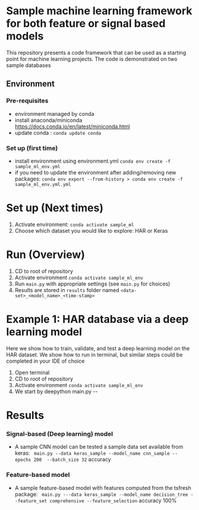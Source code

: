 # Sample machine learning framework for both feature or signal based models

This repository presents a code framework that can be used as a starting point for machine learning projects. The 
code is demonstrated on two sample databases


## Environment 

### Pre-requisites
- environment managed by conda
- install anaconda/miniconda https://docs.conda.io/en/latest/miniconda.html
- update conda : ``conda update conda``

### Set up (first time)
- install environment using environment.yml ``conda env create -f sample_ml_env.yml``
- if you need to update the environment after adding/removing new packages: 
  ``conda env export --from-history > conda env create -f sample_ml_env.yml.yml``

# Set up (Next times)
1. Activate environment: ``conda activate sample_ml``
2. Choose which dataset you would like to explore: HAR or Keras

# Run (Overview)
1. CD to root of repository
2. Activate environment ``conda activate sample_ml_env``
3. Run ``main.py`` with appropriate settings (see ``main.py`` for choices)
4. Results are stored in ``results`` folder named ``<data-set>_<model_name>_<time-stamp>``

# Example 1: HAR database via a deep learning model
Here we show how to train, validate, and test a deep learning model on the HAR dataset. We show how to 
run in terminal, but similar steps could be completed in your IDE of choice
1. Open terminal
2. CD to root of repository
3. Activate environment ``conda activate sample_ml_env``
4. We start by deepython main.py --
# Results

### Signal-based (Deep learning) model 
- A sample CNN model can be tested a sample data set available from keras:
`` main.py --data keras_sample --model_name cnn_sample --epochs 200  --batch_size 32`` accuracy 

### Feature-based model
- A sample feature-based model with features computed from the tsfresh package:
`` main.py ---data keras_sample --model_name decision_tree --feature_set comprehensive --feature_selection`` accuracy 100%


